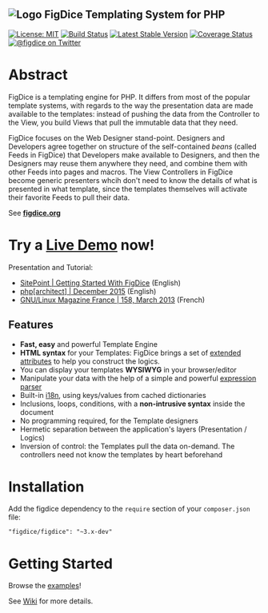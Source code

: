 ## ![Logo](http://www.figdice.org/img/fig-130-16.png) FigDice Templating System for PHP 
[![License: MIT](https://img.shields.io/badge/License-MIT-yellow.svg)](https://opensource.org/licenses/MIT)
[![Build Status](https://github.com/figdice/figdice/actions/workflows/build.yml/badge.svg?branch=4.x)](https://github.com/figdice/figdice/actions)
[![Latest Stable Version](https://poser.pugx.org/figdice/figdice/v/stable)](https://packagist.org/packages/figdice/figdice)
[![Coverage Status](https://coveralls.io/repos/github/figdice/figdice/badge.svg?branch=4.x)](https://coveralls.io/github/figdice/figdice?branch=4.x)
[![@figdice on Twitter](https://img.shields.io/badge/twitter-%40figdice-5189c7.svg)](https://twitter.com/figdice)

# Abstract

FigDice is a templating engine for PHP.
It differs from most of the popular template systems, with regards to the way the presentation data are made available to the templates: instead of pushing the data from the Controller to the View, you build Views that pull the immutable data that they need.

FigDice focuses on the Web Designer stand-point. Designers and Developers agree together on structure of the self-contained *beans* (called Feeds in FigDice) that Developers make available to Designers, and then the Designers may reuse them anywhere they need, and combine them with other Feeds into pages and macros. The View Controllers in FigDice become generic presenters whcih don't need to know the details of what is presented in what template, since the templates themselves will activate their favorite Feeds to pull their data.


See **[figdice.org](https://www.figdice.org/)**

# Try a [Live Demo](https://demo.figdice.org/) now!

Presentation and Tutorial:
- [SitePoint | Getting Started With FigDice](http://www.sitepoint.com/?s=figdice) (English)
- [php[architect] | December 2015](https://www.phparch.com/magazine/2015-2/december/) (English)
- [GNU/Linux Magazine France | 158, March 2013](http://connect.ed-diamond.com/GNU-Linux-Magazine/GLMF-158/FigDice-un-Templating-System-efficace-et-original) (French)

## Features

- **Fast, easy** and powerful Template Engine
- **HTML syntax** for your Templates: FigDice brings a set of [extended attributes](https://github.com/figdice/figdice/wiki/The-FigDice-markup) to help you construct the logics.
- You can display your templates **WYSIWYG** in your browser/editor
- Manipulate your data with the help of a simple and powerful [expression parser](https://github.com/figdice/figdice/wiki/Expression)
- Built-in [i18n](https://github.com/figdice/figdice/wiki/Internationalization), using keys/values from cached dictionaries
- Inclusions, loops, conditions, with a **non-intrusive syntax** inside the document
- No programming required, for the Template designers
- Hermetic separation between the application's layers (Presentation / Logics)
- Inversion of control: the Templates pull the data on-demand. The controllers need not know the templates by heart beforehand

# Installation

Add the figdice dependency to the `require` section of your `composer.json` file:

    "figdice/figdice": "~3.x-dev"


# Getting Started

Browse the [examples](https://github.com/figdice/figdice-examples)!

See [Wiki](https://github.com/figdice/figdice/wiki) for more details.

